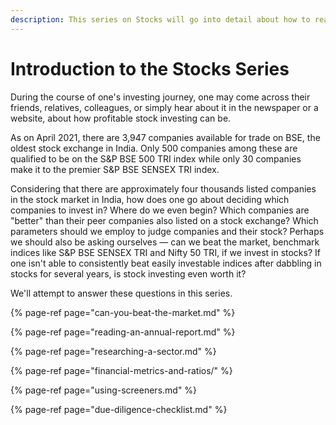 ```yaml
---
description: This series on Stocks will go into detail about how to read an annual report, how to research industry sectors, financial ratios, preparing a due diligence checklist, and much more.
---
```


# Introduction to the Stocks Series

During the course of one's investing journey, one may come across their friends, relatives, colleagues, or simply hear about it in the newspaper or a website, about how profitable stock investing can be.

As on April 2021, there are 3,947 companies available for trade on BSE, the oldest stock exchange in India. Only 500 companies among these are qualified to be on the S&P BSE 500 TRI index while only 30 companies make it to the premier S&P BSE SENSEX TRI index.

Considering that there are approximately four thousands listed companies in the stock market in India, how does one go about deciding which companies to invest in? Where do we even begin? Which companies are "better" than their peer companies also listed on a stock exchange? Which parameters should we employ to judge companies and their stock? Perhaps we should also be asking ourselves — can we beat the market, benchmark indices like S&P BSE SENSEX TRI and Nifty 50 TRI, if we invest in stocks? If one isn't able to consistently beat easily investable indices after dabbling in stocks for several years, is stock investing even worth it?

We'll attempt to answer these questions in this series.

{% page-ref page="can-you-beat-the-market.md" %}

{% page-ref page="reading-an-annual-report.md" %}

{% page-ref page="researching-a-sector.md" %}

{% page-ref page="financial-metrics-and-ratios/" %}

{% page-ref page="using-screeners.md" %}

{% page-ref page="due-diligence-checklist.md" %}
